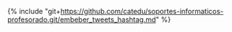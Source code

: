 {% include "git+https://github.com/catedu/soportes-informaticos-profesorado.git/embeber_tweets_hashtag.md" %}